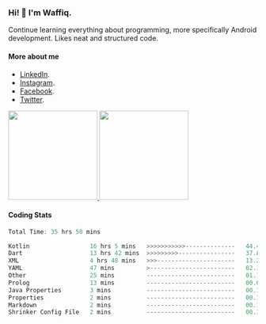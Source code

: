 ### Hi! 👋 I'm Waffiq.

Continue learning everything about programming, more specifically Android development. Likes neat and structured code.

#### More about me 
- [LinkedIn](https://www.linkedin.com/in/waffiqaziz/).
- [Instagram](https://www.instagram.com/waffiqaziz/).
- [Facebook](https://web.facebook.com/WaffiqAziz/).
- [Twitter](https://twitter.com/AzizWaffiq).

<p align="left">
<a href="https://github.com/waffiqaziz">
  <img height="180em" src="https://github-readme-stats-eight-theta.vercel.app/api?username=waffiqaziz&show_icons=true&theme=algolia&include_all_commits=true&count_private=true"/>
  <img height="180em" src="https://github-readme-stats-eight-theta.vercel.app/api/top-langs/?username=waffiqaziz&layout=compact&langs_count=8&theme=algolia"/>
</a>
</p>

#### Coding Stats
<!--START_SECTION:waka-->

```rust
Total Time: 35 hrs 50 mins

Kotlin                 16 hrs 5 mins   >>>>>>>>>>>--------------   44.40 %
Dart                   13 hrs 42 mins  >>>>>>>>>----------------   37.82 %
XML                    4 hrs 48 mins   >>>----------------------   13.25 %
YAML                   47 mins         >------------------------   02.18 %
Other                  25 mins         -------------------------   01.15 %
Prolog                 13 mins         -------------------------   00.62 %
Java Properties        3 mins          -------------------------   00.14 %
Properties             2 mins          -------------------------   00.12 %
Markdown               2 mins          -------------------------   00.11 %
Shrinker Config File   2 mins          -------------------------   00.11 %
```

<!--END_SECTION:waka-->

